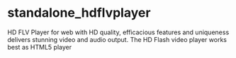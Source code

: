 standalone_hdflvplayer
======================

HD FLV Player for web with HD quality, efficacious features and uniqueness delivers stunning video and audio output. The HD Flash video player works best as HTML5 player
